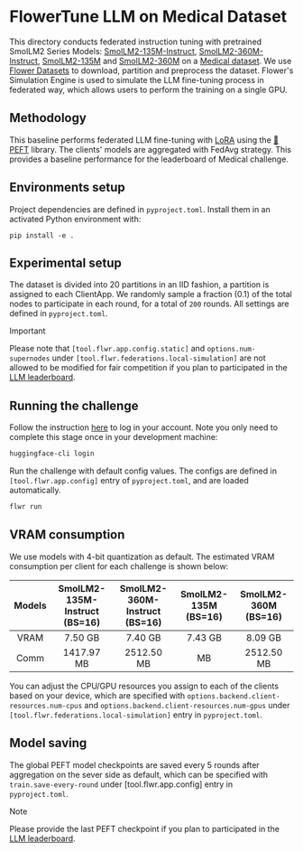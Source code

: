 # FlowerTune LLM on Medical Dataset

This directory conducts federated instruction tuning with pretrained SmolLM2 Series Models: [SmolLM2-135M-Instruct](https://huggingface.co/HuggingFaceTB/SmolLM2-135M-Instruct), [SmolLM2-360M-Instruct](https://huggingface.co/HuggingFaceTB/SmolLM2-360M-Instruct), [SmolLM2-135M](https://huggingface.co/HuggingFaceTB/SmolLM2-135M) and [SmolLM2-360M](https://huggingface.co/HuggingFaceTB/SmolLM2-360M-Instruct) on a [Medical dataset](https://huggingface.co/datasets/medalpaca/medical_meadow_medical_flashcards).
We use [Flower Datasets](https://flower.dev/docs/datasets/) to download, partition and preprocess the dataset.
Flower's Simulation Engine is used to simulate the LLM fine-tuning process in federated way,
which allows users to perform the training on a single GPU.


## Methodology

This baseline performs federated LLM fine-tuning with [LoRA](https://arxiv.org/pdf/2106.09685) using the [🤗PEFT](https://huggingface.co/docs/peft/en/index) library.
The clients' models are aggregated with FedAvg strategy.
This provides a baseline performance for the leaderboard of Medical challenge.


## Environments setup

Project dependencies are defined in `pyproject.toml`. Install them in an activated Python environment with:

```shell
pip install -e .
```

## Experimental setup

The dataset is divided into 20 partitions in an IID fashion, a partition is assigned to each ClientApp.
We randomly sample a fraction (0.1) of the total nodes to participate in each round, for a total of `200` rounds.
All settings are defined in `pyproject.toml`.

> [!IMPORTANT]
> Please note that `[tool.flwr.app.config.static]` and `options.num-supernodes` under `[tool.flwr.federations.local-simulation]` are not allowed to be modified for fair competition if you plan to participated in the [LLM leaderboard](https://flower.ai/benchmarks/llm-leaderboard).


## Running the challenge

Follow the instruction [here](https://huggingface.co/docs/huggingface_hub/en/quick-start#login-command) to log in your account. Note you only need to complete this stage once in your development machine:

```bash
huggingface-cli login
```

Run the challenge with default config values.
The configs are defined in `[tool.flwr.app.config]` entry of `pyproject.toml`, and are loaded automatically.

```bash
flwr run
```

## VRAM consumption

We use models with 4-bit quantization as default. The estimated VRAM consumption per client for each challenge is shown below:

|Models|SmolLM2-135M-Instruct (BS=16)|SmolLM2-360M-Instruct (BS=16) |SmolLM2-135M (BS=16)|SmolLM2-360M (BS=16) |
| :----: | :--------:                | :--------:                   | :--------:         | :--------:          |
|VRAM    |        7.50 GB            |           7.40 GB            |      7.43 GB       |     8.09 GB         |
|Comm    |       1417.97 MB          |          2512.50 MB          |         MB         |     2512.50 MB      |

You can adjust the CPU/GPU resources you assign to each of the clients based on your device, which are specified with `options.backend.client-resources.num-cpus` and `options.backend.client-resources.num-gpus` under `[tool.flwr.federations.local-simulation]` entry in `pyproject.toml`.


## Model saving

The global PEFT model checkpoints are saved every 5 rounds after aggregation on the sever side as default, which can be specified with `train.save-every-round` under [tool.flwr.app.config] entry in `pyproject.toml`.

> [!NOTE]
> Please provide the last PEFT checkpoint if you plan to participated in the [LLM leaderboard](https://flower.ai/benchmarks/llm-leaderboard).
